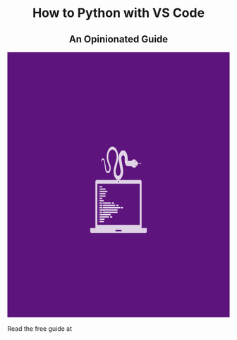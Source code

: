 <div align="center">

# How to Python with VS Code

## An Opinionated Guide

<img src="https://github.com/rednafi/py-vscode/blob/master/ext/logo.png" width="900" height="600">
</div>

Read the free guide at 
